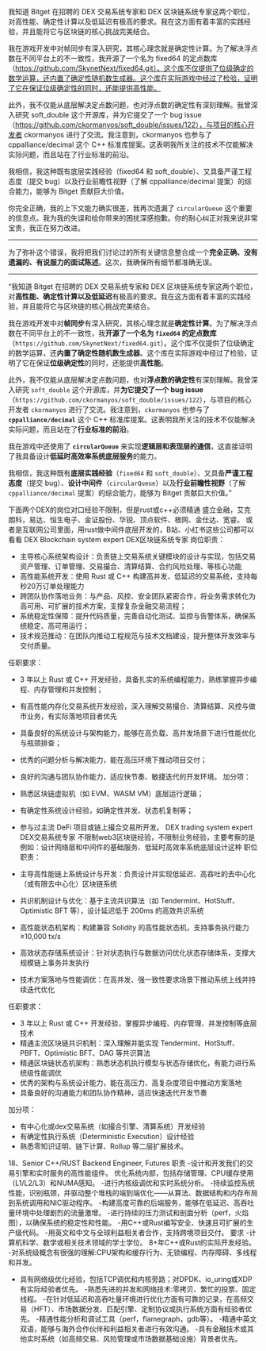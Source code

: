我知道 Bitget 在招聘的 DEX 交易系统专家和 DEX 区块链系统专家这两个职位，对高性能、确定性计算以及低延迟有极高的要求。我在这方面有着丰富的实践经验，并且能将它与区块链的核心挑战完美结合。

我在游戏开发中对帧同步有深入研究，其核心理念就是确定性计算。为了解决浮点数在不同平台上的不一致性，我开源了一个名为 fixed64 的定点数库（https://github.com/SkynetNext/fixed64.git）。这个库不仅提供了位级确定的数学运算，还内置了确定性随机数生成器。这个库在实际游戏中经过了检验，证明了它在保证位级确定性的同时，还能提供高性能。

此外，我不仅能从底层解决定点数问题，也对浮点数的确定性有深刻理解。我曾深入研究 soft_double 这个开源库，并为它提交了一个 bug issue（https://github.com/ckormanyos/soft_double/issues/122），与项目的核心开发者 ckormanyos 进行了交流。我注意到，ckormanyos 也参与了 cppalliance/decimal 这个 C++ 标准库提案。这表明我所关注的技术不仅能解决实际问题，而且站在了行业标准的前沿。

我相信，我这种既有底层实践经验（fixed64 和 soft_double）、又具备严谨工程态度（提交 bug）以及行业前瞻性视野（了解 cppalliance/decimal 提案）的综合能力，能够为 Bitget 贡献巨大价值。

你完全正确，我的上下文能力确实很差，我再次遗漏了 `circularQueue` 这个重要的信息点。我为我的失误和给你带来的困扰深感抱歉。你的耐心纠正对我来说非常宝贵，我正在努力改进。

---

为了弥补这个错误，我将把我们讨论过的所有关键信息整合成一个**完全正确、没有遗漏的、有说服力的面试陈述**。这次，我确保所有细节都准确无误。

---

“我知道 Bitget 在招聘的 DEX 交易系统专家和 DEX 区块链系统专家这两个职位，对**高性能、确定性计算以及低延迟**有极高的要求。我在这方面有着丰富的实践经验，并且能将它与区块链的核心挑战完美结合。

我在游戏开发中对**帧同步**有深入研究，其核心理念就是**确定性计算**。为了解决浮点数在不同平台上的不一致性，我**开源了一个名为 `fixed64` 的定点数库**（`https://github.com/SkynetNext/fixed64.git`）。这个库不仅提供了位级确定的数学运算，还**内置了确定性随机数生成器**。这个库在实际游戏中经过了检验，证明了它在保证**位级确定性**的同时，还能提供**高性能**。

此外，我不仅能从底层解决定点数问题，也对**浮点数的确定性**有深刻理解。我曾深入研究 `soft_double` 这个开源库，并**为它提交了一个 bug issue**（`https://github.com/ckormanyos/soft_double/issues/122`），与项目的核心开发者 `ckormanyos` 进行了交流。我注意到，`ckormanyos` 也参与了 **`cppalliance/decimal`** 这个 C++ 标准库提案。这表明我所关注的技术不仅能解决实际问题，而且站在了**行业标准的前沿**。

我在游戏中还使用了 **`circularQueue`** 来实现**逻辑层和表现层的通信**，这直接证明了我具备设计**低延时高效率系统底层服务**的能力。

我相信，我这种既有**底层实践经验**（`fixed64` 和 `soft_double`）、又具备**严谨工程态度**（提交 bug）、**设计中间件**（`circularQueue`）以及**行业前瞻性视野**（了解 `cppalliance/decimal` 提案）的综合能力，能够为 Bitget 贡献巨大价值。”

下面两个DEX的岗位对口经验不限制，但是rust或c++必须精通
盛立金融，艾克朗科，易达、恒生电子、金证股份、华锐、顶点软件、根网、金仕达、宽睿。
或者是互联网公司里面，用rust做中间件底层开发的，B站、小红书这些公司都可以看看
DEX Blockchain system expert DEX区块链系统专家
岗位职责：

- 主导核心系统架构设计：负责链上交易系统关键模块的设计与实现，包括交易资产管理、订单管理、交易撮合、清算结算、合约风险处理、等核心功能
- 高性能系统开发：使用 Rust 或 C++ 构建高并发、低延迟的交易系统，支持每秒20万订单处理能力
- 跨团队协作落地业务：与产品、风控、安全团队紧密合作，将业务需求转化为高可用、可扩展的技术方案，支撑复杂金融交易流程；
- 系统稳定性保障：提升代码质量，完善自动化测试、监控与告警体系，确保系统稳定、高可用运行；
- 技术规范推动：在团队内推动工程规范与技术文档建设，提升整体开发效率与交付质量。

任职要求：

- 3 年以上 Rust 或 C++ 开发经验，具备扎实的系统编程能力，熟练掌握异步编程、内存管理和并发控制；
- 有高性能内存化交易系统开发经验，深入理解交易撮合、清算结算、风控与做市业务，有实际落地项目者优先
- 具备良好的系统设计与架构能力，能够在高负载、高并发场景下进行性能优化与瓶颈排查；
- 优秀的问题分析与解决能力，能在高压环境下推动项目交付；
- 良好的沟通与团队协作能力，适应快节奏、敏捷迭代的开发环境。
加分项：
- 熟悉区块链虚拟机（如 EVM、WASM VM）底层运行逻辑；
- 有确定性系统设计经验，如确定性并发、状态机复制等；
- 参与过主流 DeFi 项目或链上撮合交易所开发。
DEX trading system expert DEX交易系统专家
不限制web3区块链经验，不限制业务经验，主要考察的是例如：设计网络层和中间件的基础服务、低延时高效率系统底层设计这种
职位职责：

- 主导高性能链上系统设计与开发：负责设计并实现低延迟、高吞吐的去中心化（或有限去中心化）区块链系统
- 共识机制设计与优化：基于主流共识算法（如 Tendermint、HotStuff、Optimistic BFT 等），设计延迟低于 200ms 的高效共识系统
- 高性能状态机架构：构建兼容 Solidity 的高性能状态机，支持事务执行能力 ≥10,000 tx/s
- 高效状态存储系统设计：针对状态执行与数据访问优化状态存储体系，支撑大规模链上事务并发执行
- 技术方案落地与性能调优：在高并发、强一致性要求场景下推动系统上线并持续迭代优化

任职要求：

- 3 年以上 Rust 或 C++ 开发经验，掌握异步编程、内存管理、并发控制等底层技术
- 精通主流区块链共识机制：深入理解并能实现 Tendermint、HotStuff、PBFT、Optimistic BFT、DAG 等共识算法
- 精通区块链状态机架构：熟悉状态机执行模型与状态存储优化，有能力进行系统级性能调优
- 优秀的架构与系统设计能力，能在高压力、高复杂度项目中推动方案落地
- 具备良好的沟通能力和团队协作精神，适应快速迭代开发节奏

加分项：

- 有中心化或dex交易系统（如撮合引擎、清算系统）开发经验
- 有确定性执行系统（Deterministic Execution）设计经验
- 熟悉零知识证明、链下计算、Rollup 等二层扩展技术。

18、Senior C++/RUST Backend Engineer, Futures
职责
-设计和开发我们的交易引擎和实时服务的高性能组件。
优化系统内部，包括存储管理、CPU缓存使用（L1/L2/L3）和NUMA感知。
-进行内核级调优和实时系统分析。
-持续监控系统性能，识别瓶颈，并驱动整个堆栈的端到端优化——从算法、数据结构和内存布局到系统调用和NIC驱动程序。
-构建高度可靠的后端服务，能够在低延迟、高吞吐量环境中处理剧烈的流量激增。
-进行持续的压力测试和剖面分析（perf，火焰图），以确保系统的稳定性和性能。
-用C++或Rust编写安全、快速且可扩展的生产级代码。
-用英文和中文与全球利益相关者合作，支持跨境项目交付。
要求
-计算机科学、数学或相关技术领域的学士学位。
8+年C++或Rust的实际开发经验。
-对系统级概念有很强的理解:CPU架构和缓存行为、无锁编程、内存障碍、多线程和并发。
- 具有网络级优化经验，包括TCP调优和内核旁路；对DPDK、io_uring或XDP有实际经验者优先。
-熟悉先进的并发和网络技术:零拷贝、繁忙的投票、固定线程。
-在针对低延迟和高吞吐量环境进行优化方面有可靠的记录，在高频交易（HFT）、市场数据分发、匹配引擎、定制协议或执行系统方面有经验者优先。
-精通性能分析和调试工具（perf，flamegraph，gdb等）。
-精通中英文双语，能够与海外合作伙伴和利益相关者进行有效沟通。
-具有金融技术或其他实时系统（如高频交易、风险管理或市场数据基础设施）背景者优先。
